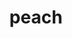 ---
layout: food&drink
title: peach
emoji: peach
permalink: 🍑.html
image: assets/img/3moji/peach.png
---